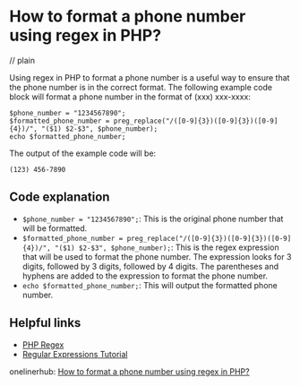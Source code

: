 # How to format a phone number using regex in PHP?
// plain

Using regex in PHP to format a phone number is a useful way to ensure that the phone number is in the correct format. The following example code block will format a phone number in the format of (xxx) xxx-xxxx:

```
$phone_number = "1234567890";
$formatted_phone_number = preg_replace("/([0-9]{3})([0-9]{3})([0-9]{4})/", "($1) $2-$3", $phone_number);
echo $formatted_phone_number;
```

The output of the example code will be:

```
(123) 456-7890
```

## Code explanation


- `$phone_number = "1234567890";`: This is the original phone number that will be formatted.
- `$formatted_phone_number = preg_replace("/([0-9]{3})([0-9]{3})([0-9]{4})/", "($1) $2-$3", $phone_number);`: This is the regex expression that will be used to format the phone number. The expression looks for 3 digits, followed by 3 digits, followed by 4 digits. The parentheses and hyphens are added to the expression to format the phone number.
- `echo $formatted_phone_number;`: This will output the formatted phone number.

## Helpful links

- [PHP Regex](https://www.php.net/manual/en/book.regex.php)
- [Regular Expressions Tutorial](https://www.regular-expressions.info/tutorial.html)

onelinerhub: [How to format a phone number using regex in PHP?](https://onelinerhub.com/php-regex/how-to-format-a-phone-number-using-regex-in-php)
